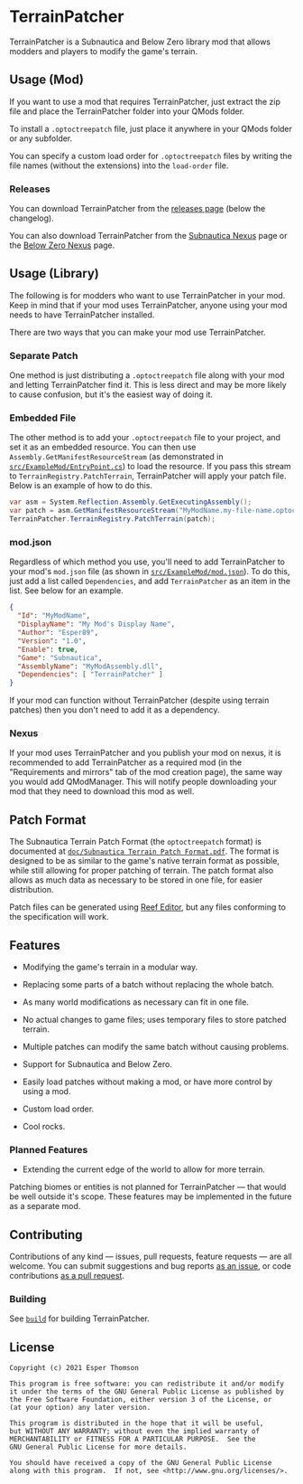 # TerrainPatcher

TerrainPatcher is a Subnautica and Below Zero library mod that allows modders and players to modify the game's terrain.

## Usage (Mod)

If you want to use a mod that requires TerrainPatcher, just extract the zip file and place the TerrainPatcher folder into your QMods folder.

To install a `.optoctreepatch` file, just place it anywhere in your QMods folder or any subfolder.

You can specify a custom load order for `.optoctreepatch` files by writing the file names (without the extensions) into the `load-order` file.

### Releases

You can download TerrainPatcher from the [releases page](https://github.com/Esper89/Subnautica-TerrainPatcher/releases/latest) (below the changelog).

You can also download TerrainPatcher from the [Subnautica Nexus](https://www.nexusmods.com/subnautica/mods/823?tab=files) page or the [Below Zero Nexus](https://www.nexusmods.com/subnauticabelowzero/mods/237?tab=files) page.

## Usage (Library)

The following is for modders who want to use TerrainPatcher in your mod. Keep in mind that if your mod uses TerrainPatcher, anyone using your mod needs to have TerrainPatcher installed.

There are two ways that you can make your mod use TerrainPatcher.

### Separate Patch

One method is just distributing a `.optoctreepatch` file along with your mod and letting TerrainPatcher find it. This is less direct and may be more likely to cause confusion, but it's the easiest way of doing it.

### Embedded File

The other method is to add your `.optoctreepatch` file to your project, and set it as an embedded resource. You can then use `Assembly.GetManifestResourceStream` (as demonstrated in [`src/ExampleMod/EntryPoint.cs`](./src/ExampleMod/EntryPoint.cs)) to load the resource. If you pass this stream to `TerrainRegistry.PatchTerrain`, TerrainPatcher will apply your patch file. Below is an example of how to do this.

```cs
var asm = System.Reflection.Assembly.GetExecutingAssembly();
var patch = asm.GetManifestResourceStream("MyModName.my-file-name.optoctreepatch");
TerrainPatcher.TerrainRegistry.PatchTerrain(patch);
```

### mod.json

Regardless of which method you use, you'll need to add TerrainPatcher to your mod's `mod.json` file (as shown in [`src/ExampleMod/mod.json`](./src/ExampleMod/mod.json)). To do this, just add a list called `Dependencies`, and add `TerrainPatcher` as an item in the list. See below for an example.

```json
{
  "Id": "MyModName",
  "DisplayName": "My Mod's Display Name",
  "Author": "Esper89",
  "Version": "1.0",
  "Enable": true,
  "Game": "Subnautica",
  "AssemblyName": "MyModAssembly.dll",
  "Dependencies": [ "TerrainPatcher" ]
}
```

If your mod can function without TerrainPatcher (despite using terrain patches) then you don't need to add it as a dependency.

### Nexus

If your mod uses TerrainPatcher and you publish your mod on nexus, it is recommended to add TerrainPatcher as a required mod (in the "Requirements and mirrors" tab of the mod creation page), the same way you would add QModManager. This will notify people downloading your mod that they need to download this mod as well.

## Patch Format

The Subnautica Terrain Patch Format (the `optoctreepatch` format) is documented at [`doc/Subnautica Terrain Patch Format.pdf`](./doc/Subnautica%20Terrain%20Patch%20Format.pdf). The format is designed to be as similar to the game's native terrain format as possible, while still allowing for proper patching of terrain. The patch format also allows as much data as necessary to be stored in one file, for easier distribution.

Patch files can be generated using [Reef Editor](https://www.nexusmods.com/subnautica/mods/728), but any files conforming to the specification will work.

## Features

 - Modifying the game's terrain in a modular way.

 - Replacing some parts of a batch without replacing the whole batch.

 - As many world modifications as necessary can fit in one file.

 - No actual changes to game files; uses temporary files to store patched terrain.

 - Multiple patches can modify the same batch without causing problems.

 - Support for Subnautica and Below Zero.

 - Easily load patches without making a mod, or have more control by using a mod.

 - Custom load order.

 - Cool rocks.

### Planned Features

 - Extending the current edge of the world to allow for more terrain.

Patching biomes or entities is not planned for TerrainPatcher — that would be well outside it's scope. These features may be implemented in the future as a separate mod.

## Contributing

Contributions of any kind — issues, pull requests, feature requests — are all welcome. You can submit suggestions and bug reports [as an issue](https://github.com/Esper89/Subnautica-TerrainPatcher/issues/new/choose), or code contributions [as a pull request](https://github.com/Esper89/Subnautica-TerrainPatcher/pulls).

### Building

See [`build`](./build) for building TerrainPatcher.

## License

    Copyright (c) 2021 Esper Thomson

    This program is free software: you can redistribute it and/or modify
    it under the terms of the GNU General Public License as published by
    the Free Software Foundation, either version 3 of the License, or
    (at your option) any later version.

    This program is distributed in the hope that it will be useful,
    but WITHOUT ANY WARRANTY; without even the implied warranty of
    MERCHANTABILITY or FITNESS FOR A PARTICULAR PURPOSE.  See the
    GNU General Public License for more details.

    You should have received a copy of the GNU General Public License
    along with this program.  If not, see <http://www.gnu.org/licenses/>.
